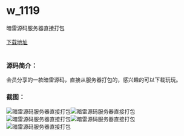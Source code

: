 # w_1119
暗雷源码服务器直接打包
<br/></br>
[下载地址](https://www.uuid2.com/1119.html "下载地址")
<br/></br>
<h3>源码简介：</h3>
<p>会员分享的一款暗雷源码，直接从服务器打包的，感兴趣的可以下载玩玩。<p>
<h3>截图：</h3>
<img src="https://www.uuid2.com/wp-content/uploads/img/202106/a0e1c6a759.jpg" alt="暗雷源码服务器直接打包"><img src="https://www.uuid2.com/wp-content/uploads/img/202106/a0e1c6a289.jpg" alt="暗雷源码服务器直接打包"><img src="https://www.uuid2.com/wp-content/uploads/img/202106/1f8c729837.png" alt="暗雷源码服务器直接打包"><img src="https://www.uuid2.com/wp-content/uploads/img/202106/1f8c729186.png" alt="暗雷源码服务器直接打包"><img src="https://www.uuid2.com/wp-content/uploads/img/202106/681f7a9553.png" alt="暗雷源码服务器直接打包">
